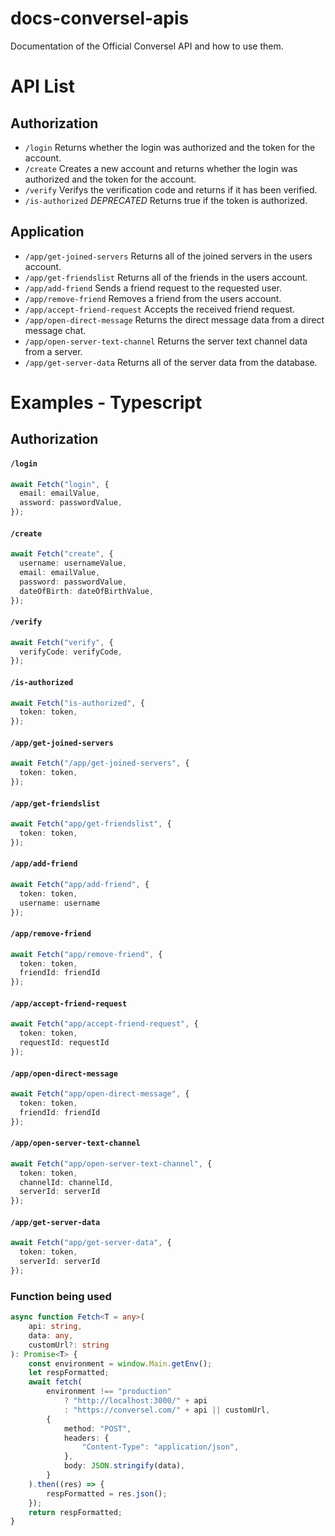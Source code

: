 # docs-conversel-apis
Documentation of the Official Conversel API and how to use them.

# API List
## Authorization
- `/login` Returns whether the login was authorized and the token for the account.
- `/create` Creates a new account and returns whether the login was authorized and the token for the account.
- `/verify` Verifys the verification code and returns if it has been verified.
- `/is-authorized` *DEPRECATED* Returns true if the token is authorized.

## Application
- `/app/get-joined-servers` Returns all of the joined servers in the users account.
- `/app/get-friendslist` Returns all of the friends in the users account.
- `/app/add-friend` Sends a friend request to the requested user.
- `/app/remove-friend` Removes a friend from the users account.
- `/app/accept-friend-request` Accepts the received friend request.
- `/app/open-direct-message` Returns the direct message data from a direct message chat.
- `/app/open-server-text-channel` Returns the server text channel data from a server.
- `/app/get-server-data` Returns all of the server data from the database.

# Examples - Typescript
## Authorization
#### `/login`
```typescript
await Fetch("login", {
  email: emailValue,
  assword: passwordValue,
});
```
#### `/create`
```typescript
await Fetch("create", {
  username: usernameValue,
  email: emailValue,
  password: passwordValue,
  dateOfBirth: dateOfBirthValue,
});
```
#### `/verify`
```typescript
await Fetch("verify", {
  verifyCode: verifyCode,
});
```
#### `/is-authorized`
```typescript
await Fetch("is-authorized", {
  token: token,
});
```
#### `/app/get-joined-servers`
```typescript
await Fetch("/app/get-joined-servers", {
  token: token,
});
```
#### `/app/get-friendslist`
```typescript
await Fetch("app/get-friendslist", {
  token: token,
});
```
#### `/app/add-friend`
```typescript
await Fetch("app/add-friend", {
  token: token,
  username: username
});
```
#### `/app/remove-friend`
```typescript
await Fetch("app/remove-friend", {
  token: token,
  friendId: friendId
});
```
#### `/app/accept-friend-request`
```typescript
await Fetch("app/accept-friend-request", {
  token: token,
  requestId: requestId
});
```
#### `/app/open-direct-message`
```typescript
await Fetch("app/open-direct-message", {
  token: token,
  friendId: friendId
});
```
#### `/app/open-server-text-channel`
```typescript
await Fetch("app/open-server-text-channel", {
  token: token,
  channelId: channelId,
  serverId: serverId
});
```
#### `/app/get-server-data`
```typescript
await Fetch("app/get-server-data", {
  token: token,
  serverId: serverId
});
```

### Function being used
```typescript
async function Fetch<T = any>(
    api: string,
    data: any,
    customUrl?: string
): Promise<T> {
    const environment = window.Main.getEnv();
    let respFormatted;
    await fetch(
        environment !== "production"
            ? "http://localhost:3000/" + api
            : "https://conversel.com/" + api || customUrl,
        {
            method: "POST",
            headers: {
                "Content-Type": "application/json",
            },
            body: JSON.stringify(data),
        }
    ).then((res) => {
        respFormatted = res.json();
    });
    return respFormatted;
}
```
